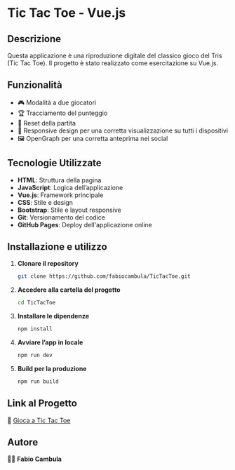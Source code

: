 # Tic Tac Toe - Vue.js

## Descrizione
Questa applicazione è una riproduzione digitale del classico gioco del Tris (Tic Tac Toe). Il progetto è stato realizzato come esercitazione su Vue.js.

## Funzionalità
- 🎮 Modalità a due giocatori
- 🏆 Tracciamento del punteggio
- 🔄 Reset della partita
- 📱 Responsive design per una corretta visualizzazione su tutti i dispositivi
- 🖼️ OpenGraph per una corretta anteprima nei social

## Tecnologie Utilizzate
- **HTML**: Struttura della pagina
- **JavaScript**: Logica dell’applicazione
- **Vue.js**: Framework principale
- **CSS**: Stile e design
- **Bootstrap**: Stile e layout responsive
- **Git**: Versionamento del codice
- **GitHub Pages**: Deploy dell'applicazione online

## Installazione e utilizzo
1. **Clonare il repository**
   ```bash
   git clone https://github.com/fabiocambula/TicTacToe.git
   ```
2. **Accedere alla cartella del progetto**
   ```bash
   cd TicTacToe
   ```
3. **Installare le dipendenze**
   ```bash
   npm install
   ```
4. **Avviare l’app in locale**
   ```bash
   npm run dev
   ```
5. **Build per la produzione**
   ```bash
   npm run build
   ```

## Link al Progetto
🔗 [Gioca a Tic Tac Toe](https://fabiocambula.github.io/TicTacToe/)

## Autore
👨‍💻 **Fabio Cambula**
